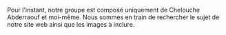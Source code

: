 Pour l'instant, notre groupe est composé uniquement de Chelouche Abderraouf et moi-même. Nous sommes en train de rechercher le sujet de notre site web ainsi que les images à inclure.
